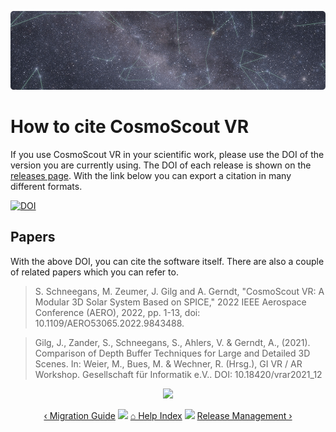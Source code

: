<!-- 
SPDX-FileCopyrightText: German Aerospace Center (DLR) <cosmoscout@dlr.de>
SPDX-License-Identifier: CC-BY-4.0
 -->

<p align="center"> 
  <img src ="img/banner-stars.jpg" />
</p>

# How to cite CosmoScout VR

If you use CosmoScout VR in your scientific work, please use the DOI of the version you are currently using.
The DOI of each release is shown on the [releases page](https://github.com/cosmoscout/cosmoscout-vr/releases).
With the link below you can export a citation in many different formats.

[![DOI](https://zenodo.org/badge/DOI/10.5281/zenodo.3381953.svg)](https://doi.org/10.5281/zenodo.3381953)

## Papers

With the above DOI, you can cite the software itself. There are also a couple of related papers which you can refer to.

> S. Schneegans, M. Zeumer, J. Gilg and A. Gerndt, "CosmoScout VR: A Modular 3D Solar System Based on SPICE," 2022 IEEE Aerospace Conference (AERO), 2022, pp. 1-13, doi: 10.1109/AERO53065.2022.9843488.

>  Gilg, J., Zander, S., Schneegans, S., Ahlers, V. & Gerndt, A., (2021). Comparison of Depth Buffer Techniques for Large and Detailed 3D Scenes. In: Weier, M., Bues, M. & Wechner, R. (Hrsg.), GI VR / AR Workshop. Gesellschaft für Informatik e.V.. DOI: 10.18420/vrar2021_12 


<p align="center"><img src ="img/hr.svg"/></p>
<p align="center">
  <a href="migration.md"> &lsaquo; Migration Guide</a>
  <img src ="img/nav-vspace.svg"/>
  <a href="README.md">&#8962; Help Index</a>
  <img src ="img/nav-vspace.svg"/>
  <a href="release-management.md">Release Management &rsaquo;</a>
</p>
